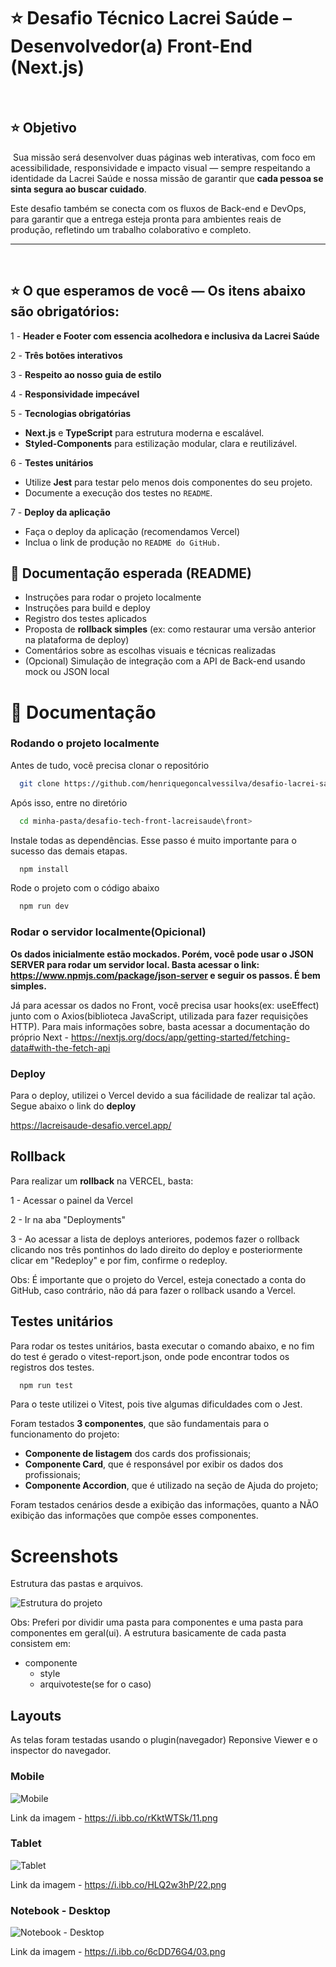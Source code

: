 # ⭐ Desafio Técnico Lacrei Saúde – Desenvolvedor(a) Front-End (Next.js)

​

## ⭐ Objetivo

​
Sua missão será desenvolver duas páginas web interativas, com foco em acessibilidade, responsividade e impacto visual — sempre respeitando a identidade da Lacrei Saúde e nossa missão de garantir que **cada pessoa se sinta segura ao buscar cuidado**.

Este desafio também se conecta com os fluxos de Back-end e DevOps, para garantir que a entrega esteja pronta para ambientes reais de produção, refletindo um trabalho colaborativo e completo.
​

---

​

## ⭐ O que esperamos de você — Os itens abaixo são obrigatórios:

1 - **Header e Footer com essencia acolhedora e inclusiva da Lacrei Saúde**

2 - **Três botões interativos**

3 - **Respeito ao nosso guia de estilo**

4 - **Responsividade impecável**

5 - **Tecnologias obrigatórias**

-   **Next.js** e **TypeScript** para estrutura moderna e escalável.
-   **Styled-Components** para estilização modular, clara e reutilizável.

6 - **Testes unitários**

-   Utilize **Jest** para testar pelo menos dois componentes do seu projeto.
-   Documente a execução dos testes no `README`.

7 - **Deploy da aplicação**

-   Faça o deploy da aplicação (recomendamos Vercel)
-   Inclua o link de produção no `README do GitHub.`
    ​

## 📝 Documentação esperada (README)

-   Instruções para rodar o projeto localmente
-   Instruções para build e deploy
-   Registro dos testes aplicados
-   Proposta de **rollback simples** (ex: como restaurar uma versão anterior na plataforma de deploy)
-   Comentários sobre as escolhas visuais e técnicas realizadas
-   (Opcional) Simulação de integração com a API de Back-end usando mock ou JSON local

# 📝 Documentação

### Rodando o projeto localmente

Antes de tudo, você precisa clonar o repositório

```bash
  git clone https://github.com/henriquegoncalvessilva/desafio-lacrei-saude
```

Após isso, entre no diretório

```bash
  cd minha-pasta/desafio-tech-front-lacreisaude\front>
```

Instale todas as dependências. Esse passo é muito importante para o sucesso das demais etapas.

```bash
  npm install
```

Rode o projeto com o código abaixo

```bash
  npm run dev
```

### Rodar o servidor localmente(Opicional)

**Os dados inicialmente estão mockados. Porém, você pode usar o JSON SERVER para rodar um servidor local. Basta acessar o link: https://www.npmjs.com/package/json-server e seguir os passos. É bem simples.**

Já para acessar os dados no Front, você precisa usar hooks(ex: useEffect) junto com o Axios(biblioteca JavaScript, utilizada para fazer requisições HTTP). Para mais informações sobre, basta acessar a documentação do próprio Next - https://nextjs.org/docs/app/getting-started/fetching-data#with-the-fetch-api

### Deploy

Para o deploy, utilizei o Vercel devido a sua fácilidade de realizar tal ação. Segue abaixo o link do **deploy**

https://lacreisaude-desafio.vercel.app/

## Rollback

Para realizar um **rollback** na VERCEL, basta:

1 - Acessar o painel da Vercel

2 - Ir na aba "Deployments"

3 - Ao acessar a lista de deploys anteriores, podemos fazer o rollback clicando nos três pontinhos do lado direito do deploy e posteriormente clicar em "Redeploy" e por fim, confirme o redeploy.

Obs: É importante que o projeto do Vercel, esteja conectado a conta do GitHub, caso contrário, não dá para fazer o rollback usando a Vercel.

## Testes unitários

Para rodar os testes unitários, basta executar o comando abaixo, e no fim do test é gerado o vitest-report.json, onde pode encontrar todos os registros dos testes.

```bash
  npm run test
```

Para o teste utilizei o Vitest, pois tive algumas dificuldades com o Jest.

Foram testados **3 componentes**, que são fundamentais para o funcionamento do projeto:

-   **Componente de listagem** dos cards dos profissionais;
-   **Componente Card**, que é responsável por exibir os dados dos profissionais;
-   **Componente Accordion**, que é utilizado na seção de Ajuda do projeto;

Foram testados cenários desde a exibição das informações, quanto a NÃO exibição das informações que compõe esses componentes.

# Screenshots

Estrutura das pastas e arquivos.

![Estrutura do projeto](https://i.ibb.co/d0xf91Wb/Captura-de-tela-2025-06-20-160908.png)

Obs: Preferi por dividir uma pasta para componentes e uma pasta para componentes em geral(ui). A estrutura basicamente de cada pasta consistem em:

-   componente
    -   style
    -   arquivoteste(se for o caso)

## Layouts

As telas foram testadas usando o plugin(navegador) Reponsive Viewer e o inspector do navegador.

### Mobile

![Mobile](./screenshots/01.png)

Link da imagem - https://i.ibb.co/rKktWTSk/11.png

### Tablet

![Tablet](./screenshots/02.png)

Link da imagem - https://i.ibb.co/HLQ2w3hP/22.png

### Notebook - Desktop

![Notebook - Desktop](./screenshots/03.png)

Link da imagem - https://i.ibb.co/6cDD76G4/03.png
